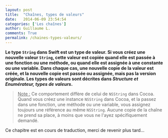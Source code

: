 ```yaml
---
layout: post
title:  "Chaînes, types de valeurs"
date:   2014-06-09 23:54:54
categories: ['Les chaînes']
author: Guillaume L.
comments: True
permalink: /chaines-types-valeurs/
---
```


**Le type <code>String</code> dans Swift est un type de valeur. Si vous créez une nouvelle valeur <code>String</code>, cette valeur est copiée quand elle est passée à une fonction ou une méthode, ou quand elle est assignée à une constante ou une variable. Dans chaque cas, une nouvelle copie de la valeur est créée, et la nouvelle copie est passée ou assignée, mais pas la version originale. Les types de valeurs sont décrites dans *Structure et Enumérateur, types de valeurs*.**

><u>Note :</u> Ce comportement diffère de celui de <code>NSString</code> dans Cocoa. Quand vous créez une instance <code>NSString</code> dans Cocoa, et la passez dans une fonction, une méthode ou une variable, vous assignez toujours une référence au même <code>NSString</code>. Aucune copie de la chaîne ne prend sa place, à moins que vous ne l'ayez spécifiquement demandé.

<div class="encours"><p>Ce chapitre est en cours de traduction, merci de revenir plus tard...</p></div>